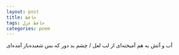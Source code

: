 ```yaml
---
layout: post
title: حافظ
tags: حافظ غزل
categories: poem
---
```


آب و آتش به هم آمیخته‌ای از لب لعل / چشم بد دور که بس شعبده‌باز آمده‌ای
